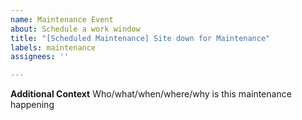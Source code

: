 ```yaml
---
name: Maintenance Event
about: Schedule a work window
title: "[Scheduled Maintenance] Site down for Maintenance"
labels: maintenance
assignees: ''

---
```


<!--
start: 2024-08-24T13:00:00.220Z
end: 2024-06-24T14:00:00.220Z
expectedDown: google, etc.
-->

**Additional Context**
Who/what/when/where/why is this maintenance happening
